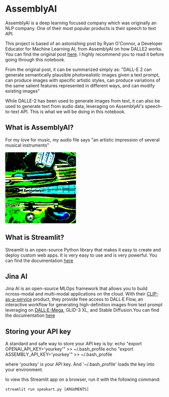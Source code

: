 # AssemblyAI
AssemblyAI is a deep learning focused company which was originally an NLP
company. One of their most popular products is their speech to text API. 

This project is based of an astonishing post by Ryan O'Connor, a Developer Educator for Machine Learning AI, from AssemblyAI on how DALLE2 works. You can find the original post [here](https://www.assemblyai.com/blog/how-dall-e-2-actually-works/). I highly recommend you to read it before going through this notebook.

From the original post, it can be summarized simply as: "DALL-E 2 can generate semantically plausible photorealistic images given a text prompt, can produce images with specific artistic styles, can produce variations of the same salient features represented in different ways, and can modify existing images"

While DALLE-2 has been used to generate images from text, it can also be used to generate text from audio data, leveraging on AssemblyAI's speech-to-text API. This is what we will be doing in this notebook.

## What is AssemblyAI?
For my love for music, my audio file says "an artistic impression of several musical instruments"

![image info](./image.png)

## What is Streamlit?
Streamlit is an open-source Python library that makes it easy to create and deploy custom web apps. It is very easy to use and is very powerful. You can find the documentation [here](https://docs.streamlit.io/en/stable/)

## Jina AI
Jina AI is an open-source MLOps framework that allows you to build ncross-modal and multi-modal applications on the cloud. With their [CLIP-as-a-service](https://clip-as-service.jina.ai/) product, they provide free access to DALL·E Flow, an interactive workflow for generating high-definition images from text prompt leveraging on [DALL·E-Mega](https://github.com/borisdayma/dalle-mini), GLID-3 XL, and Stable Diffusion.You can find the documentation [here](https://github.com/jina-ai/dalle-flow/)

## Storing your API key
A standard and safe way to store your API key is by:
echo "export OPENAI_API_KEY='yourkey'" >> ~/.bash_profile
echo "export ASSEMBLY_API_KEY='yourkey'" >> ~/.bash_profile

where 'yourkey' is your API key. And '~/.bash_profile' loads the key into your environment.

to view this Streamlit app on a browser, run it with the following
  command:

    streamlit run speakart.py [ARGUMENTS]